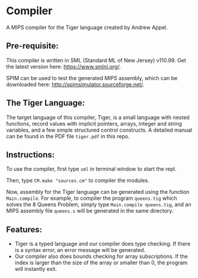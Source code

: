 # Compiler
A MIPS compiler for the Tiger language created by Andrew Appel.

## Pre-requisite:
This compiler is written in SML (Standard ML of New Jersey) v110.99. Get the latest version here: https://www.smlnj.org/.

SPIM can be used to test the generated MIPS assembly, which can be downloaded here: http://spimsimulator.sourceforge.net/.

## The Tiger Language:
The target language of this compiler, Tiger, is a small language with nested functions, record values with implicit pointers, arrays, integer and string variables, and a few simple structured control constructs. A detailed manual can be found in the PDF file `tiger.pdf` in this repo.

## Instructions:
To use the compiler, first type `sml` in terminal window to start the repl.

Then, type `CM.make "sources.cm"` to compiler the modules.

Now, assembly for the Tiger language can be generated using the function `Main.compile`. For example, to compiler the program `queens.tig` which solves the 8 Queens Problem, simply type `Main.compile queens.tig`, and an MIPS assembly file `queens.s` will be generated in the same directory.

## Features:
  - Tiger is a typed language and our compiler does type checking. If there is a syntax error, an error message will be generated.
  - Our compiler also does bounds checking for array subscriptions. If the index is larger than the size of the array or smaller than 0, the program will instantly exit.
